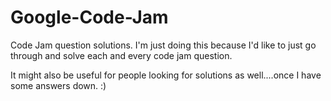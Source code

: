 Google-Code-Jam
===============

Code Jam question solutions. I'm just doing this because I'd like to just go through and solve each and every code jam question.

It might also be useful for people looking for solutions as well....once I have some answers down. :)

